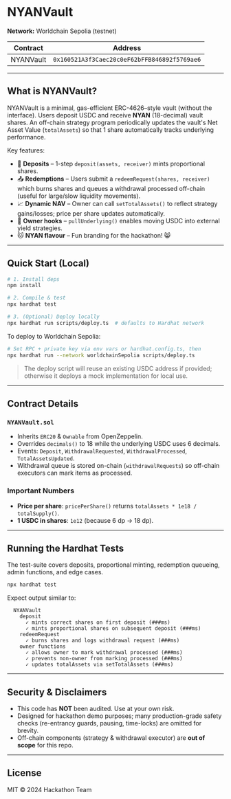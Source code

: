 # NYANVault

**Network:** Worldchain Sepolia (testnet)

| Contract            | Address                                         |
|---------------------|-------------------------------------------------|
| NYANVault           | `0x160521A3f3Caec20c0eF62bFFB846892f5769ae6`    |

---

## What is NYANVault?
NYANVault is a minimal, gas-efficient ERC-4626–style vault (without the interface).  Users deposit USDC and receive **NYAN** (18-decimal) vault shares.  An off-chain strategy program periodically updates the vault's Net Asset Value (`totalAssets`) so that 1 share automatically tracks underlying performance.

Key features:

* 🔄 **Deposits** – 1-step `deposit(assets, receiver)` mints proportional shares.
* 📤 **Redemptions** – Users submit a `redeemRequest(shares, receiver)` which burns shares and queues a withdrawal processed off-chain (useful for large/slow liquidity movements).
* 📈 **Dynamic NAV** – Owner can call `setTotalAssets()` to reflect strategy gains/losses; price per share updates automatically.
* 🔑 **Owner hooks** – `pullUnderlying()` enables moving USDC into external yield strategies.
* 🐱 **NYAN flavour** – Fun branding for the hackathon! 😸

---

## Quick Start (Local)

```bash
# 1. Install deps
npm install

# 2. Compile & test
npx hardhat test

# 3. (Optional) Deploy locally
npx hardhat run scripts/deploy.ts  # defaults to Hardhat network
```

To deploy to Worldchain Sepolia:

```bash
# Set RPC + private key via env vars or hardhat.config.ts, then
npx hardhat run --network worldchainSepolia scripts/deploy.ts
```

> The deploy script will reuse an existing USDC address if provided; otherwise it deploys a mock implementation for local use.

---

## Contract Details

### `NYANVault.sol`
* Inherits `ERC20` & `Ownable` from OpenZeppelin.
* Overrides `decimals()` to 18 while the underlying USDC uses 6 decimals.
* Events: `Deposit`, `WithdrawalRequested`, `WithdrawalProcessed`, `TotalAssetsUpdated`.
* Withdrawal queue is stored on-chain (`withdrawalRequests`) so off-chain executors can mark items as processed.

### Important Numbers
* **Price per share**: `pricePerShare()` returns `totalAssets * 1e18 / totalSupply()`.
* **1 USDC in shares**: `1e12` (because 6 dp -> 18 dp).

---

## Running the Hardhat Tests
The test-suite covers deposits, proportional minting, redemption queueing, admin functions, and edge cases.

```bash
npx hardhat test
```

Expect output similar to:
```
  NYANVault
    deposit
      ✓ mints correct shares on first deposit (###ms)
      ✓ mints proportional shares on subsequent deposit (###ms)
    redeemRequest
      ✓ burns shares and logs withdrawal request (###ms)
    owner functions
      ✓ allows owner to mark withdrawal processed (###ms)
      ✓ prevents non-owner from marking processed (###ms)
      ✓ updates totalAssets via setTotalAssets (###ms)
```

---

## Security & Disclaimers
* This code has **NOT** been audited. Use at your own risk.
* Designed for hackathon demo purposes; many production-grade safety checks (re-entrancy guards, pausing, time-locks) are omitted for brevity.
* Off-chain components (strategy & withdrawal executor) are **out of scope** for this repo.

---

## License
MIT © 2024 Hackathon Team 